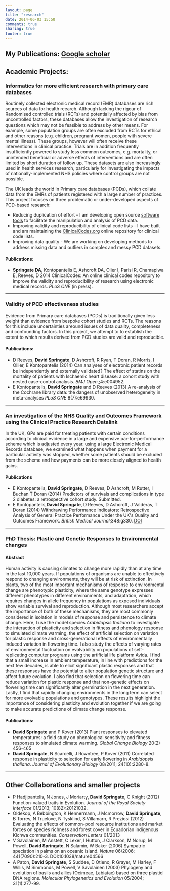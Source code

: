 ```yaml
---
layout: page
title: "research"
date: 2014-06-03 15:50
comments: true
sharing: true
footer: true
---
```


## My Publications: [Google scholar](http://scholar.google.co.uk/citations?user=Llovsi8AAAAJ&hl=en)

## Academic Projects:

### Informatics for more efficient research with primary care databases

Routinely collected electronic medical record (EMR) databases are rich sources of data for health reearch. Although lacking the rigour of Randomised controlled trials (RCTs) and potentially affected by bias from uncontrolled factors, these databases allow the investigation of research questions which may not be feasible to address by other means.  For example, some population groups are often excluded from RCTs for ethical and other reasons (e.g. children, pregnant women, people with severe mental illness).  These groups, however will often receive these interventions in clinical practice.  Trials are in addition frequently insufficiently powered to study less common outcomes, e.g. mortality, or unintended beneficial or adverse effects of interventions and are often limited by short duration of follow up. These datasets are also increasingly used in health services research, particularly for investigating the impacts of nationally-implemented NHS policies where control groups are not possible.

The UK leads the world in Primary care databases (PCDs), which collate data from the EMRs of patients registered with a large number of practices.  This project focuses on three problematic or under-developed aspects of PCD-based research:

* Reducing duplication of effort - I am developing open source [software tools](https://github.com/rOpenHealth/rCPRD) to facilitate the manipulation and analysis of PCD data. 
* Improving validity and reproducibility of clinical code lists -  I have built and am maintaining the [ClinicalCodes.org](http://www.clinicalcodes.org) online repository for clinical code lists.
* Improving data quality - We are working on developing  methods to address missing data and outliers in complex and messy PCD datasets. 

#### Publications:

* __Springate DA__, Kontopantelis E, Ashcroft DA, Olier I, Parisi R, Chamapiwa E, Reeves, D 2014 ClinicalCodes: An online clinical codes repository to improve the validity and reproducibility of research using electronic medical records. _PLoS ONE_ (in press).


-------------------------------------

### Validity of PCD effectiveness studies

Evidence from Primary care databases (PCDs) is traditionally given less weight than evidence from bespoke cohort studies and RCTs.  The reasons for this include uncertainties areound issues of data quality, completeness and confounding factors.  In this project, we attempt to to establish the extent to which results derived from PCD studies are valid and reproducible.

#### Publications:

* D Reeves, __David Springate__, D Ashcroft, R Ryan, T Doran, R Morris, I Ollier, E Kontopantelis (2014) Can analyses of electronic patient records be independently and externally validated? The effect of statins on the mortality of patients with Ischaemic heart disease: a cohort study with nested case-control analysis.  _BMJ Open_,;4:e004952.
* E Kontopantelis, __David Springate__ and D Reeves (2013) A re-analysis of the Cochrane library data: the dangers of unobserved heterogeneity in meta-analyses _PLoS ONE_ 8(7):e69930.

--------------------------------------

### An investigation of the NHS Quality and Outcomes Framework using the Clinical Practice Research Datalink

In the UK, GPs are paid for treating patients with certain conditions according to clinical evidence in a large and expensive par-for-performance scheme which is adjusted every year.  using a large Electronic Medical Records database, we examined what happens when payment for a particular activity was stopped, whether some patients should be excluded from the scheme and how payments can be more closely aligned to health gains.

#### Publications

* E Kontopantelis, __David Springate__, D Reeves, D Ashcroft, M Rutter, I Buchan T Doran (2014) Predictors of survivals and complications in type 2 diabetes: a retrospective cohort study. Submitted.
* E Kontopantelis,__David Springate__, D Reeves, D Ashcroft, J Valderas, T Doran (2014) Withdrawing Performance Indicators: Retrospective Analysis of General Practice Performance Under the UK's Quality and Outcomes Framework. _British Medical Journal_;348:g330. [DOI](http://dx.doi.org/10.1136/bmj.g330)

--------------------------------------

### PhD Thesis: Plastic and Genetic Responses to Environmental changes

#### Abstract

Human activity is causing climates to change more rapidly than at any time in the last 10,000 years. If populations of organisms are unable to effectively respond to changing environments, they will be at risk of extinction. In plants, two of the most important mechanisms of response
to environmental change are phenotypic plasticity, where the same genotype expresses different phenotypes in different environments, and adaptation, which requires changes in allele frequency in populations as exposed individuals show variable survival and reproduction. Although most researchers accept the importance of both of these mechanisms, they are most commonly considered in isolation in models of response and persistence to climate change. Here, I use the model species _Arabidopsis thaliana_ to investigate the interaction of plasticity and selection in
fitness and phenology response to simulated climate warming, the effect of artificial selection on variation for plastic response and cross-generational effects of environmentally induced variation in flowering time. I also study the effects of varying rates of environmental fluctuation on evolvability on populations of self-replicating computer programs using the artificial life platform Avida. I find that a small increase in ambient temperature, in line with predictions for the next few decades, is able to elicit significant plastic responses and that these responses have the potential to alter population genetic structure and affect future evolution. I also find that selection on flowering time can reduce variation for plastic response and that non-genetic effects on flowering time can significantly alter germination in the next generation. Lastly, I find that rapidly changing environments in the long term can select for more evolvable populations and genotypes. These results highlight the importance of considering plasticity and evolution together if we are going to make accurate predictions of climate change response.

#### Publications:

* __David Springate__ and P Kover (2013) Plant responses to elevated temperatures: a field study on phenological sensitivity and fitness responses to simulated climate warming. _Global Change Biology_ 20(2) 456-465
* __David Springate__, N Scarcelli, J Rowntree, P Kover (2011) Correlated response in plasticity to selection for early flowering in _Arabidopsis thaliana_. _Journal of Evolutionary Biology_ 08/2011; 24(10):2280-8.

-----------------------------------------

## Other Collaborations and smaller projects

* P Hadjipantelis, N Jones, J Moriarty, __David Springate__, C Knight (2012) Function-valued traits in Evolution. _Journal of the Royal Society Interface_ 01/2013; 10(82):20121032.
*  Oldekop, A Bebbington, K Hennermann, J Mcmorrow, __David Springate__, B Torres, N Truelove, N Tysklind, S Villamarn, R Preziosi (2012) Evaluating the effects of common-pool resource institutions and market forces on species richness and forest cover in Ecuadorian indigenous Kichwa communities. _Conservation Letters_ 01/2013
* V Savolainen, M Anstett, C Lexer, I Hutton, J Clarkson, M Norup, M Powell, __David Springate__, N Salamin, W Baker (2006) Sympatric speciation in palms on an oceanic island. _Nature_ 06/2006; 441(7090):210-3. DOI:10.1038/nature04566
* A Paton, __David Springate__, S Suddee, D Otieno, R Grayer, M Harley, F Willis, M Simmonds, M Powell, V Savolainen (2003) Phylogeny and evolution of basils and allies (Ocimeae, Labiatae) based on three plastid DNA regions. _Molecular Phylogenetics and Evolution_ 05/2004; 31(1):277-99.
